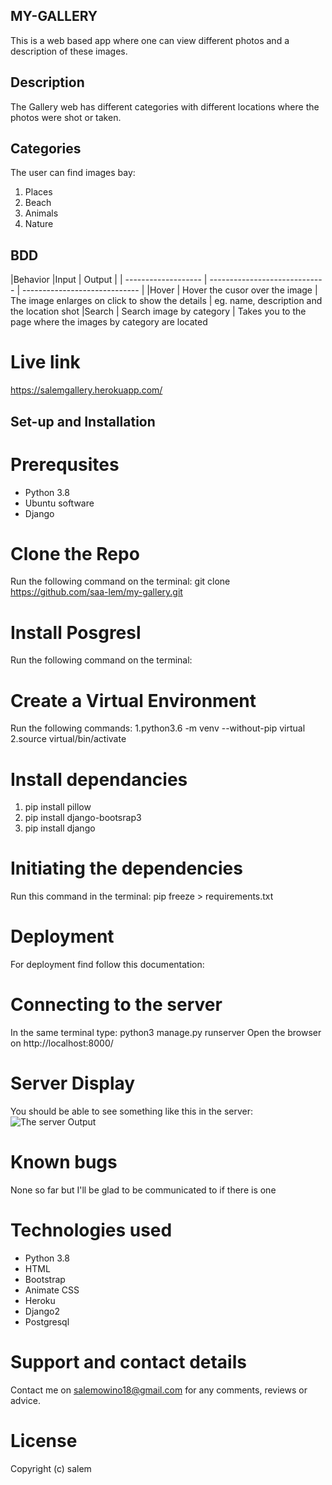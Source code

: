 
## MY-GALLERY
This is a web based app where one can view different photos and a description of these images.
## Description

The Gallery web has different categories with different locations where the photos were shot or taken. 

## Categories
The user can find images bay:
1. Places
2. Beach
3. Animals
4. Nature
 

 ## BDD
|Behavior 	           |Input 	                     |
Output                         |
| ------------------- | ----------------------------- | 
 ----------------------------- |
|Hover |	Hover the cusor over the image |	The image enlarges on click to show the details |
eg. name, description and the location shot
|Search |	Search image by category |	Takes you to the page where the images by category are located

 # Live link
https://salemgallery.herokuapp.com/

## Set-up and Installation

# Prerequsites

- Python 3.8
- Ubuntu software
- Django
 # Clone the Repo

Run the following command on the terminal:  git clone https://github.com/saa-lem/my-gallery.git

# Install Posgresl 
Run the following command on the terminal:

# Create a Virtual Environment
Run the following commands:
1.python3.6 -m venv --without-pip virtual
2.source virtual/bin/activate

# Install dependancies
1. pip install pillow
2. pip install django-bootsrap3
3. pip install django

# Initiating the dependencies
Run this command in the terminal: pip freeze > requirements.txt

# Deployment
For deployment find follow this documentation: 
 # Connecting to the server
In the same terminal type: python3 manage.py runserver
Open the browser on http://localhost:8000/

 # Server Display
 You should be able to see something like this in the server:
![The server Output](static/img/screen.png) 
# Known bugs
None so far but I'll be glad to be communicated to if there is one

# Technologies used

- Python 3.8
- HTML
- Bootstrap 
- Animate CSS
- Heroku
- Django2
- Postgresql

# Support and contact details

Contact me on salemowino18@gmail.com for any comments, reviews or advice.
# License

Copyright (c) salem